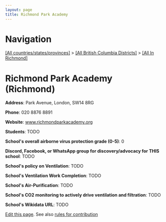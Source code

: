 ```yaml
---
layout: page
title: Richmond Park Academy
---
```

# Navigation

[[All countries/states/provinces]](../../..) > [[All British Columbia Districts]](../..) > [[All In Richmond]](..)

# Richmond Park Academy (Richmond)

**Address**: Park Avenue, London, SW14 8RG

**Phone**: 020 8876 8891

**Website**: www.richmondparkacademy.org

**Students**: TODO

**School's overall airborne virus protection grade (0-5)**: 0

**Discord, Facebook, or WhatsApp group for discovery/advocacy for THIS school**: TODO

**School's policy on Ventilation**: TODO

**School's Ventilation Work Completion**: TODO

**School's Air-Purification**: TODO

**School's CO2 monitoring to actively drive ventilation and filtration**: TODO

**School's Wikidata URL**: TODO


[Edit this page](https://github.com/ventilate-schools/BC/edit/main/./Richmond/Richmond_Park_Academy.md). See also [rules for contribution](../../../contribution-rules/)